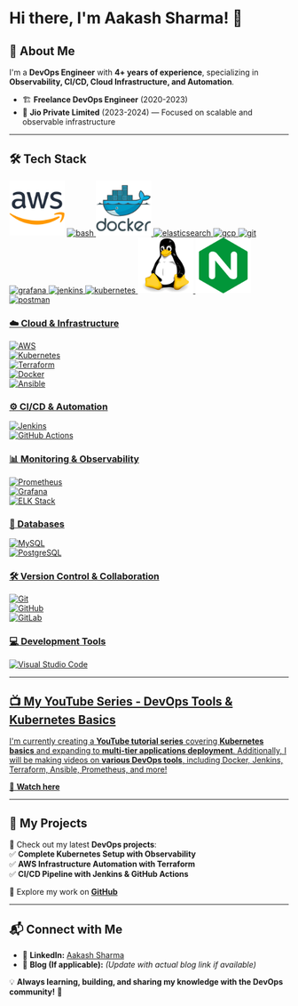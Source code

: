 # Hi there, I'm Aakash Sharma! 👋

            
    
    
            
            
## 🚀 About Me  
I'm a **DevOps Engineer** with **4+ years of experience**, specializing in **Observability, CI/CD, Cloud Infrastructure, and Automation**.  
- 🏗 **Freelance DevOps Engineer** (2020-2023)  
- 💼 **Jio Private Limited** (2023-2024) — Focused on scalable and observable infrastructure  

---

## 🛠️ Tech Stack  
<img
            src="https://raw.githubusercontent.com/devicons/devicon/master/icons/amazonwebservices/amazonwebservices-original-wordmark.svg"
            alt="aws" width="100" height="100" /> </a> <a href="https://azure.microsoft.com/en-in/" target="_blank"                                    
        rel="noreferrer">
        <img src="https://www.vectorlogo.zone/logos/gnu_bash/gnu_bash-icon.svg" alt="bash" width="100"
            height="100" /> </a> <a href="https://getbootstrap.com" target="_blank" rel="noreferrer"> 
            <img src="https://raw.githubusercontent.com/devicons/devicon/master/icons/docker/docker-original-wordmark.svg"
            alt="docker" width="100" height="100" /> </a> <a href="https://www.elastic.co" target="_blank"
        rel="noreferrer"> 
<img src="https://www.vectorlogo.zone/logos/elastic/elastic-icon.svg" alt="elasticsearch"
            width="100" height="100" /> </a> <a href="https://www.figma.com/" target="_blank" rel="noreferrer"> 
            <img src="https://www.vectorlogo.zone/logos/google_cloud/google_cloud-icon.svg" alt="gcp" width="100"
            height="100" /> </a> <a href="https://git-scm.com/" target="_blank" rel="noreferrer"> 
            <img src="https://www.vectorlogo.zone/logos/git-scm/git-scm-icon.svg" alt="git" width="100" width="100" /> </a> <a
        href="https://grafana.com" target="_blank" rel="noreferrer"> 
        <img src="https://www.vectorlogo.zone/logos/grafana/grafana-icon.svg" alt="grafana" width="100" width="100" />
    </a> <a href="https://www.w3.org/html/" target="_blank" rel="noreferrer">
    <img src="https://www.vectorlogo.zone/logos/jenkins/jenkins-icon.svg" alt="jenkins" width="100"
            width="100" /> </a> <a href="https://www.elastic.co/kibana" target="_blank" rel="noreferrer">
            <img
            src="https://www.vectorlogo.zone/logos/kubernetes/kubernetes-icon.svg" alt="kubernetes" width="100"
            width="100" /> </a> <a href="https://www.linux.org/" target="_blank" rel="noreferrer"> 
            <img
            src="https://raw.githubusercontent.com/devicons/devicon/master/icons/linux/linux-original.svg" alt="linux"
            width="100" width="100" /> </a> <a href="https://www.nginx.com" target="_blank" rel="noreferrer">
            <img
            src="https://raw.githubusercontent.com/devicons/devicon/master/icons/nginx/nginx-original.svg" alt="nginx"
            width="100" width="100" /> </a> <a href="https://postman.com" target="_blank" rel="noreferrer"> 
            <img
            src="https://www.vectorlogo.zone/logos/getpostman/getpostman-icon.svg" alt="postman" width="100"
            width="100" /> </a> <a href="https://github.com/puppeteer/puppeteer" target="_blank" rel="noreferrer">
### ☁️ Cloud & Infrastructure  
![AWS](https://img.shields.io/badge/AWS-232F3E?style=for-the-badge&logo=amazon-aws&logoColor=white)  
![Kubernetes](https://img.shields.io/badge/Kubernetes-326CE5?style=for-the-badge&logo=kubernetes&logoColor=white)  
![Terraform](https://img.shields.io/badge/Terraform-7B42BC?style=for-the-badge&logo=terraform&logoColor=white)  
![Docker](https://img.shields.io/badge/Docker-2496ED?style=for-the-badge&logo=docker&logoColor=white)  
![Ansible](https://img.shields.io/badge/Ansible-EE0000?style=for-the-badge&logo=ansible&logoColor=white)  

### ⚙️ CI/CD & Automation  
![Jenkins](https://img.shields.io/badge/Jenkins-D24939?style=for-the-badge&logo=jenkins&logoColor=white)  
![GitHub Actions](https://img.shields.io/badge/GitHub_Actions-2088FF?style=for-the-badge&logo=github-actions&logoColor=white)  

### 📊 Monitoring & Observability  
![Prometheus](https://img.shields.io/badge/Prometheus-E6522C?style=for-the-badge&logo=prometheus&logoColor=white)  
![Grafana](https://img.shields.io/badge/Grafana-F46800?style=for-the-badge&logo=grafana&logoColor=white)  
![ELK Stack](https://img.shields.io/badge/ELK_Stack-005571?style=for-the-badge&logo=elastic-stack&logoColor=white)  

### 💾 Databases  
![MySQL](https://img.shields.io/badge/MySQL-4479A1?style=for-the-badge&logo=mysql&logoColor=white)  
![PostgreSQL](https://img.shields.io/badge/PostgreSQL-316192?style=for-the-badge&logo=postgresql&logoColor=white)  

### 🛠 Version Control & Collaboration  
![Git](https://img.shields.io/badge/Git-F05032?style=for-the-badge&logo=git&logoColor=white)  
![GitHub](https://img.shields.io/badge/GitHub-181717?style=for-the-badge&logo=github&logoColor=white)  
![GitLab](https://img.shields.io/badge/GitLab-FC6D26?style=for-the-badge&logo=gitlab&logoColor=white)  

### 💻 Development Tools  
![Visual Studio Code](https://img.shields.io/badge/VS_Code-007ACC?style=for-the-badge&logo=visual-studio-code&logoColor=white)  

---

## 📺 My YouTube Series - DevOps Tools & Kubernetes Basics  
I'm currently creating a **YouTube tutorial series** covering **Kubernetes basics** and expanding to **multi-tier applications deployment**. Additionally, I will be making videos on **various DevOps tools**, including Docker, Jenkins, Terraform, Ansible, Prometheus, and more!  

🔗 **[Watch here](https://www.youtube.com/@AakashSharma-pi8wf)**  

---

## 📂 My Projects  
🚀 Check out my latest **DevOps projects**:  
✅ **Complete Kubernetes Setup with Observability**  
✅ **AWS Infrastructure Automation with Terraform**  
✅ **CI/CD Pipeline with Jenkins & GitHub Actions**  

🔗 Explore my work on **[GitHub](https://github.com/sharmaaakash170)**  

---

## 📬 Connect with Me  
- 💼 **LinkedIn:** [Aakash Sharma](https://www.linkedin.com/in/aakash-sharma-8937b81aa/)  
- 📝 **Blog (If applicable):** *(Update with actual blog link if available)*  

💡 **Always learning, building, and sharing my knowledge with the DevOps community!** 🚀
